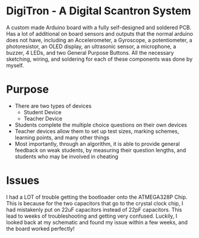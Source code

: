 # DigiTron - A Digital Scantron System
A custom made Arduino board with a fully self-designed and soldered PCB. Has a lot of additional on board sensors and outputs that the normal arduino does not have, including an Accelerometer, a Gyroscope, a potentiometer, a photoresistor, an OLED display, an ultrasonic sensor, a microphone, a buzzer, 4 LEDs, and two General Purpose Buttons. All the necessary sketching, wiring, and soldering for each of these components was done by myself.

# Purpose
* There are two types of devices
    * Student Device
    * Teacher Device
* Students complete the multiple choice questions on their own devices
* Teacher devices allow them to set up test sizes, marking schemes, learning points, and many other things
* Most importantly, through an algorithm, it is able to provide general feedback on weak students, by measuring their question lengths, and students who may be involved in cheating

# Issues
I had a LOT of trouble getting the bootloader onto the ATMEGA328P Chip. This is because for the two capacitors that go to the crystal clock chip, I had mistakenly put on 22uF capacitors instead of 22pF capacitors. This lead to weeks of troubleshooting and getting very confused. Luckily, I looked back at my schematic and found my issue within a few weeks, and the board worked perfectly!

